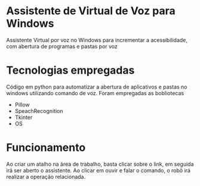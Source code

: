 # Assistente de Virtual de Voz para Windows
Assistente Virtual por voz no Windows para incrementar a acessibilidade, com abertura de programas e pastas por voz

# Tecnologias empregadas
Código em python para automatizar a abertura de aplicativos e pastas no windows utilizando comando de voz. Foram empregadas as bobliotecas
- Pillow
- SpeachRecognition
- Tkinter
- OS

# Funcionamento
Ao criar um atalho na área de trabalho, basta clicar sobre o link, em seguida irá ser aberto o assistente. Ao clicar em ouvir e falar o comando, o robô irá realizar a operação relacionada.
